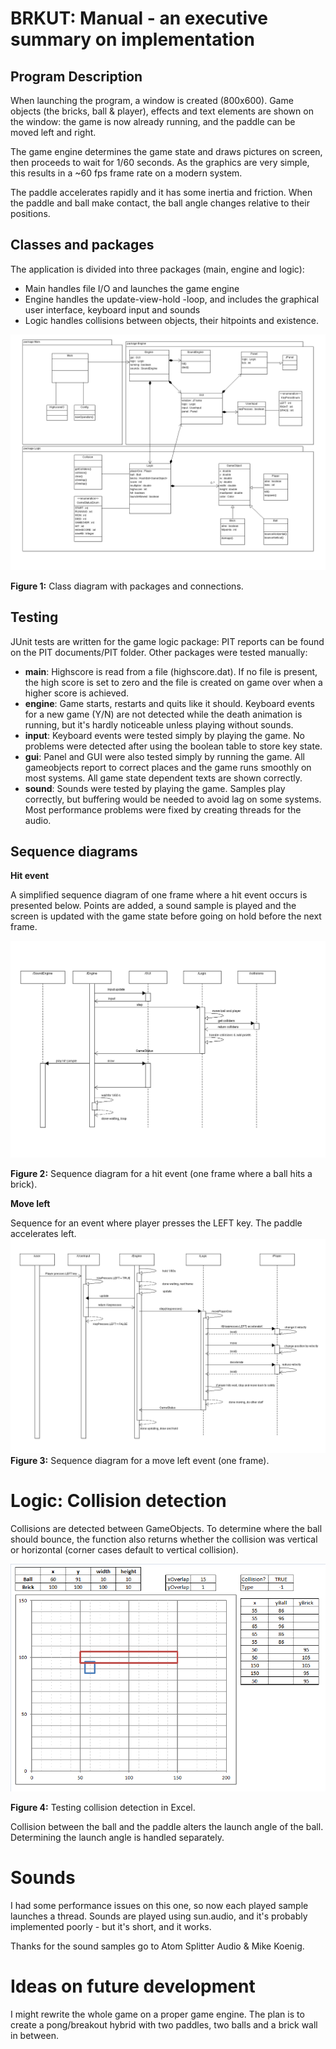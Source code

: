 BRKUT: Manual - an executive summary on implementation
======================================================

Program Description
-------------------

When launching the program, a window is created (800x600). Game objects (the bricks, ball & player), effects and text elements are shown on the window: the game is now already running, and the paddle can be moved left and right.

The game engine determines the game state and draws pictures on screen, then proceeds to wait for 1/60 seconds. As the graphics are very simple, this results in a ~60 fps frame rate on a modern system.

The paddle accelerates rapidly and it has some inertia and friction. When the paddle and ball make contact, the ball angle changes relative to their positions.

Classes and packages
--------------------

The application is divided into three packages (main, engine and logic):
* Main handles file I/O and launches the game engine
* Engine handles the update-view-hold -loop, and includes the graphical user interface, keyboard input and sounds
* Logic handles collisions between objects, their hitpoints and existence.

![Class Diagram](https://raw.githubusercontent.com/lopossumi/brkut/master/documentation/Class%20diagrams/ClassDiagram-2014-12-04.png)

**Figure 1:** Class diagram with packages and connections.

Testing
-------

JUnit tests are written for the game logic package: PIT reports can be found on the PIT documents/PIT folder. Other packages were tested manually:
* **main**: Highscore is read from a file (highscore.dat). If no file is present, the high score is set to zero and the file is created on game over when a higher score is achieved.
* **engine**: Game starts, restarts and quits like it should. Keyboard events for a new game (Y/N) are not detected while the death animation is running, but it's hardly noticeable unless playing without sounds.
* **input**: Keyboard events were tested simply by playing the game. No problems were detected after using the boolean table to store key state.
* **gui**: Panel and GUI were also tested simply by running the game. All gameobjects report to correct places and the game runs smoothly on most systems. All game state dependent texts are shown correctly.
* **sound**: Sounds were tested by playing the game. Samples play correctly, but buffering would be needed to avoid lag on some systems. Most performance problems were fixed by creating threads for the audio.

Sequence diagrams
------------------

**Hit event**

A simplified sequence diagram of one frame where a hit event occurs is presented below. Points are added, a sound sample is played and the screen is updated with the game state before going on hold before the next frame.

![Sequence Diagram Hit](https://github.com/lopossumi/brkut/blob/master/documentation/Sequence%20diagrams/SequenceDiagramHit.png)

**Figure 2:** Sequence diagram for a hit event (one frame where a ball hits a brick).

**Move left**

Sequence for an event where player presses the LEFT key. The paddle accelerates left.
![Sequence Diagram Left](https://raw.githubusercontent.com/lopossumi/brkut/master/documentation/Sequence%20diagrams/SequenceDiagramMoveLeft.png)
**Figure 3:** Sequence diagram for a move left event (one frame).

Logic: Collision detection
==========================

Collisions are detected between GameObjects. To determine where the ball should bounce, the function also returns whether the collision was vertical or horizontal (corner cases default to vertical collision).

![Collision testing](https://github.com/lopossumi/brkut/blob/master/images/collision.png)

**Figure 4:** Testing collision detection in Excel.

Collision between the ball and the paddle alters the launch angle of the ball. Determining the launch angle is handled separately.

Sounds
======
I had some performance issues on this one, so now each played sample launches a thread. Sounds are played using sun.audio, and it's probably implemented poorly - but it's short, and it works.

Thanks for the sound samples go to Atom Splitter Audio & Mike Koenig.

Ideas on future development
===========================
I might rewrite the whole game on a proper game engine. The plan is to create a pong/breakout hybrid with two paddles, two balls and a brick wall in between.
